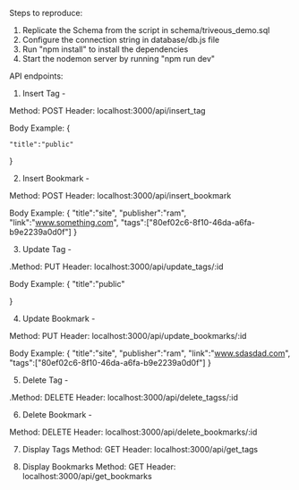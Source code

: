 Steps to reproduce:
1. Replicate the Schema from the script in schema/triveous_demo.sql
2. Configure the connection string in database/db.js file
3. Run "npm install" to install the dependencies
4. Start the nodemon server by running "npm run dev"

API endpoints:

1. Insert Tag -

Method: POST 
Header: localhost:3000/api/insert_tag

Body Example:
{

	"title":"public"
	
}


2. Insert Bookmark -

Method: POST 
Header: localhost:3000/api/insert_bookmark

Body Example: 
{
	"title":"site",
	"publisher":"ram",
  "link":"www.something.com",
	"tags":["80ef02c6-8f10-46da-a6fa-b9e2239a0d0f"]
}


3. Update Tag -

.Method: PUT 
Header: localhost:3000/api/update_tags/:id

Body Example:
{
	"title":"public"
	
}

4. Update Bookmark -

Method: PUT 
Header: localhost:3000/api/update_bookmarks/:id

Body Example: 
{
	"title":"site",
	"publisher":"ram",
  "link":"www.sdasdad.com",
	"tags":["80ef02c6-8f10-46da-a6fa-b9e2239a0d0f"]
}


5. Delete Tag -

.Method: DELETE 
Header: localhost:3000/api/delete_tagss/:id



6. Delete Bookmark -

Method: DELETE 
Header: localhost:3000/api/delete_bookmarks/:id


7. Display Tags
Method: GET 
Header: localhost:3000/api/get_tags


8. Display Bookmarks
Method: GET 
Header: localhost:3000/api/get_bookmarks


 




